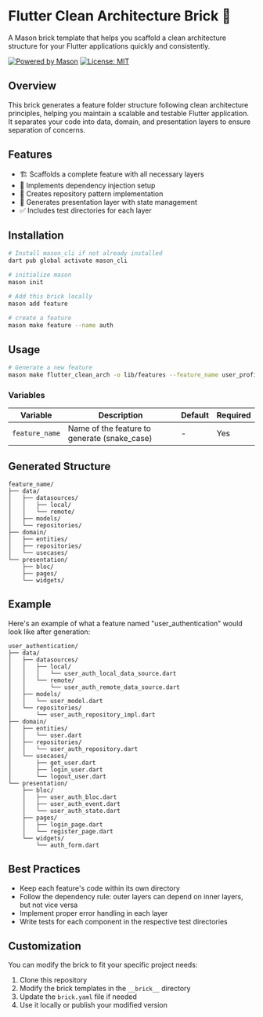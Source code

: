 # Flutter Clean Architecture Brick 🧱

A Mason brick template that helps you scaffold a clean architecture structure for your Flutter
applications quickly and consistently.

[![Powered by Mason](https://img.shields.io/badge/Powered%20by-Mason-blue)](https://github.com/felangel/mason)
[![License: MIT](https://img.shields.io/badge/License-MIT-yellow.svg)](https://opensource.org/licenses/MIT)

## Overview

This brick generates a feature folder structure following clean architecture principles, helping you
maintain a scalable and testable Flutter application. It separates your code into data, domain, and
presentation layers to ensure separation of concerns.

## Features

- 🏗️ Scaffolds a complete feature with all necessary layers
- 🧩 Implements dependency injection setup
- 🔄 Creates repository pattern implementation
- 📱 Generates presentation layer with state management
- ✅ Includes test directories for each layer

## Installation

```bash
# Install mason_cli if not already installed
dart pub global activate mason_cli

# initialize mason
mason init

# Add this brick locally
mason add feature 

# create a feature
mason make feature --name auth

```

## Usage

```bash
# Generate a new feature
mason make flutter_clean_arch -o lib/features --feature_name user_profile
```

### Variables

| Variable | Description | Default | Required |
| --- | --- | --- | --- |
| `feature_name` | Name of the feature to generate (snake_case) | - | Yes |

## Generated Structure

```
feature_name/
├── data/
│   ├── datasources/
│   │   ├── local/
│   │   └── remote/
│   ├── models/
│   └── repositories/
├── domain/
│   ├── entities/
│   ├── repositories/
│   └── usecases/
└── presentation/
    ├── bloc/
    ├── pages/
    └── widgets/
```

## Example

Here's an example of what a feature named "user_authentication" would look like after generation:

```
user_authentication/
├── data/
│   ├── datasources/
│   │   ├── local/
│   │   │   └── user_auth_local_data_source.dart
│   │   └── remote/
│   │       └── user_auth_remote_data_source.dart
│   ├── models/
│   │   └── user_model.dart
│   └── repositories/
│       └── user_auth_repository_impl.dart
├── domain/
│   ├── entities/
│   │   └── user.dart
│   ├── repositories/
│   │   └── user_auth_repository.dart
│   └── usecases/
│       ├── get_user.dart
│       ├── login_user.dart
│       └── logout_user.dart
└── presentation/
    ├── bloc/
    │   ├── user_auth_bloc.dart
    │   ├── user_auth_event.dart
    │   └── user_auth_state.dart
    ├── pages/
    │   ├── login_page.dart
    │   └── register_page.dart
    └── widgets/
        └── auth_form.dart
```

## Best Practices

- Keep each feature's code within its own directory
- Follow the dependency rule: outer layers can depend on inner layers, but not vice versa
- Implement proper error handling in each layer
- Write tests for each component in the respective test directories

## Customization

You can modify the brick to fit your specific project needs:

1. Clone this repository
2. Modify the brick templates in the `__brick__` directory
3. Update the `brick.yaml` file if needed
4. Use it locally or publish your modified version

